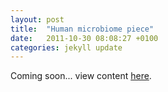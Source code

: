 ```yaml
---
layout: post
title:  "Human microbiome piece"
date:   2011-10-30 08:08:27 +0100
categories: jekyll update
---
```

Coming soon... view content [here][here].

[here]: https://fionajanewhelan.wixsite.com/home/single-post/2011/10/30/human-microbiome-piece
